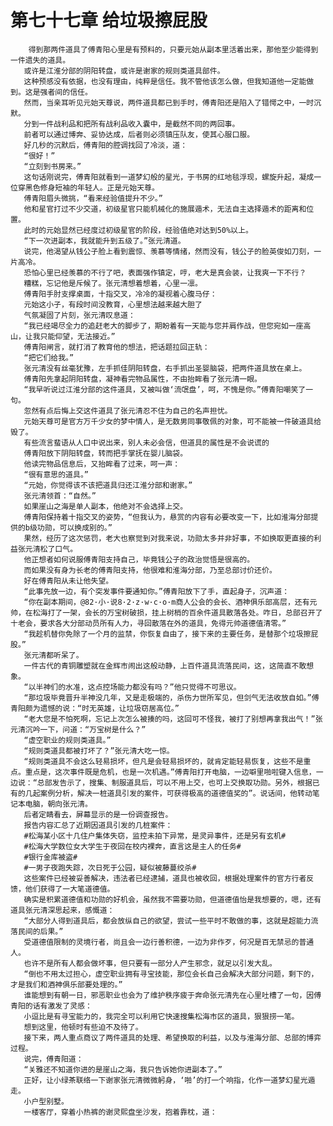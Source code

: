 # 第七十七章 给垃圾擦屁股
        得到那两件道具了傅青阳心里是有预料的，只要元始从副本里活着出来，那他至少能得到一件遗失的道具。
       或许是江淮分部的阴阳转盘，或许是谢家的规则类道具部件。
       这种预感没有依据，也没有理由，纯粹是信任。我不管他该怎么做，但我知道他一定能做到。这是强者间的信任。
       然而，当亲耳听见元始天尊说，两件道具都已到手时，傅青阳还是陷入了错愕之中，一时沉默。
       分到一件战利品和把所有战利品收入囊中，是截然不同的两回事。
       前者可以通过博奔、妥协达成，后者则必须镇压队友，使其心服口服。
       好几秒的沉默后，傅青阳的腔调找回了冷淡，道：
       “很好！”
       “立刻到书房来。”
       这句话刚说完，傅青阳就看到一道梦幻般的星光，于书房的红地毯浮现，螺旋升起，凝成一位穿黑色修身短袖的年轻人。正是元始天尊。
       傅青阳眉头微挑，“看来经验值提升不少。”
       他和星官打过不少交道，初级星官只能机械化的施展遁术，无法自主选择遁术的距离和位置。
       此时的元始显然已经度过初级星官的阶段，经验值绝对达到50%以上。
       “下一次进副本，我就能升到五级了。”张元清道。
       说完，他渴望从钱公子脸上看到震惊、羡慕等情绪，然而没有，钱公子的脸英俊如刀刻，一片高冷。
       恐怕心里已经羡慕的不行了吧，表面强作镇定，哼，老大是真会装，让我爽一下不行？
       糟糕，忘记他是斥候了。张元清想着想着，心里一凛。
       傅青阳手肘支撑桌面，十指交叉，冷冷的凝视着心腹马仔：
       元始这小子，有段时间没教育，心里想法越来越大胆了
       气氛凝固了片刻，张元清叹息道：
       “我已经竭尽全力的追赶老大的脚步了，期盼着有一天能与您并肩作战，但您宛如一座高山，让我只能仰望，无法接近。”
       傅青阳闸言，就打消了教育他的想法，把话题拉回正轨：
       “把它们给我。”
       张元清没有丝毫犹豫，左手抓佳阴阳转盘，右手抓出圣婴脑袋，把两件道具放在桌上。
       傅青阳先拿起阴阳转盘，凝神看完物品属性，不由抬眸看了张元清一眼。
       “我早听说过江淮分部的这件道具，又被叫做‘流氓盘’，呵，不愧是你。”傅青阳嘲笑了一句。
       忽然有点后悔上交这件道具了张元清忍不住为自己的名声担忧。
       元始天尊可是官方万千少女的梦中情人，是无数男同事敬佩的对象，可不能被一件破道具给毁了。
       有些流言蜚语从人口中说出来，别人未必会信，但道具的属性是不会说谎的
       傅青阳放下阴阳转盘，转而把手掌抚在婴儿脑袋。
       他读完物品信息后，又抬眸看了过来，呵一声：
       “很有意思的道具。”
       “元始，你觉得该不该把道具归还江淮分部和谢家。”
       张元清领首：“自然。”
       如果崖山之海是单人副本，他绝对不会选择上交。
       傅青阳保持着十指交叉的姿势，“但我认为，悬赏的内容有必要改变一下，比如淮海分部提供的b级功勋，可以换成别的。”
       果然，经历了这次惩罚，老大也察觉到对我来说，功勋太多并非好事，不如换取更直接的利益张元清松了口气。
       他正想者如何说服傅青阳支持自己，毕竟钱公子的政治觉悟是很高的。
       而如果没有身为长老的傅青阳支持，他很难和淮海分部，乃至总部讨价还价。
       好在傅青阳从未让他失望。
       “此事先放一边，有个突发事件要通知你。”傅青阳放下了手，直起身子，沉声道：
       “你在副本期间，@82·小·说8·2·z·w·c·o·m商人公会的会长、酒神俱乐部高层，还有元帅，在松海打了一架，会长的万宝树破损，挂上树梢的百余件道具散落各处。咋日，总部召开了十老会，要求各大分部动员所有人力，寻回散落在外的道具，免得元帅道德值清零。”
       “我趁机替你免除了一个月的监禁，你恢复自由了，接下来的主要任务，是替那个垃圾擦屁股。”
       张元清都听呆了。
       一件古代的青铜雕塑就在金辉市闹出这般动静，上百件道具流落民间，这，这简直不敢想象。
       “以半神们的水准，这点控场能力都没有吗？”他只觉得不可思议。
       “那垃圾毕竟晋升半神没几年，又是走极端的，杀伤力世所军见，但剑气无法收放自如。”傅青阳颇为遗憾的说：“时无英雄，让垃圾窃居高位。”
       “老大您是不怕死啊，忘记上次怎么被揍的吗，这回可不怪我，被打了别想再拿我出气！”张元清沉吟一下，问道：“万宝树是什么？”
       “虚空职业的规则类道具。”
       “规则类道具都被打坏了？”张元清大吃一惊。
       “规则类道具不会这么轻易损坏，但凡是会轻易损坏的，就肯定能轻易恢复，这些不是重点。重点是，这次事件既是危机，也是一次机遇。”傅青阳打开电脑，一边噼里啪啦键入信息，一边说：“总部发告示了，搜集、制服道具后，可以不用上交，也可上交换取功勋。另外，根据已有的几起案例分析，解决一桩道具引发的案件，可获得极高的道德值奖的”。说话间，他转动笔记本电脑，朝向张元清。
       后者定睛看去，屏幕显示的是一份调查报告。
       报告内容汇总了近期因道具引发的几桩案件：
       #松海某小区十几住户集体失窃，监控未拍下异常，是灵异事件，还是另有玄机#
       #松海大学数位女大学生于夜回在校内裸奔，直言这是主人的任务#
       #银行金库被盗#
       #一男子夜跑失踪，次日死于公园，疑似被藤蔓绞杀#
       这些案件已经被妥善解决，违法者已经逮捕，道具也被收回，根据处理案件的官方行者反馈，他们获得了一大笔道德值。
       确实是积累道德值和功勋的好机会，虽然我不需要功勋，但道德值怡是我想要的，嗯，还有道具张元清深思起来，感慨道：
       “大部分人得到道具后，都会放纵自己的欲望，尝试一些平时不敢做的事，这就是超能力流落民间的后果。”
       受道德值限制的灵境行者，尚且会一边行善积德，一边为非作歹，何况是百无禁忌的普通人。
       也许不是所有人都会做坏事，但只要有一部分人产生邪念，就足以引发大乱。
       “倒也不用太过担心，虚空职业拥有寻宝技能，那位会长自己会解决大部分问题，剩下的，才是我们和酒神俱乐部要处理的。”
       谁能想到有朝一日，邪恶职业也会为了维护秩序疲于奔命张元清先在心里吐槽了一句，因傅青阳的话有激发了灵感：
       小逗比是有寻宝能力的，我完全可以利用它快速搜集松海市区的道具，狠狠捞一笔。
       想到这里，他顿时有些迫不及待了。
       接下来，两人重点商议了两件道具的处理、希望换取的利益，以及与淮海分部、总部的博弈过程。
       说完，傅青阳道：
       “关雅还不知道你进的是崖山之海，我只告诉她你进副本了。”
       正好，让小绿茶联络一下谢家张元清微微躬身，‘啪’的打一个响指，化作一道梦幻星光遁走。
       小户型别墅。
       一楼客厅，穿着小热裤的谢灵熙盘坐沙发，抱着靠枕，道：